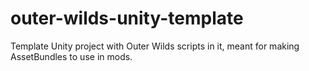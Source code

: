 # outer-wilds-unity-template
Template Unity project with Outer Wilds scripts in it, meant for making AssetBundles to use in mods.
